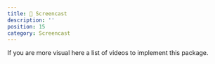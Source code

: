 ```yaml
---
title: 🍿 Screencast
description: ''
position: 15
category: Screencast
---
```


If you are more visual here a list of videos to implement this package.

<video-tutorial theme="VueJS" title="Create charts using Laravel and Apexcharts using VueJS with Jetstream." video="QvLh94jyqjk"></video-tutorial>

<video-tutorial theme="Blade" title="Create charts with Laravel & Apexcharts using blade." video="GrZJ_FRRxlE"></video-tutorial>
